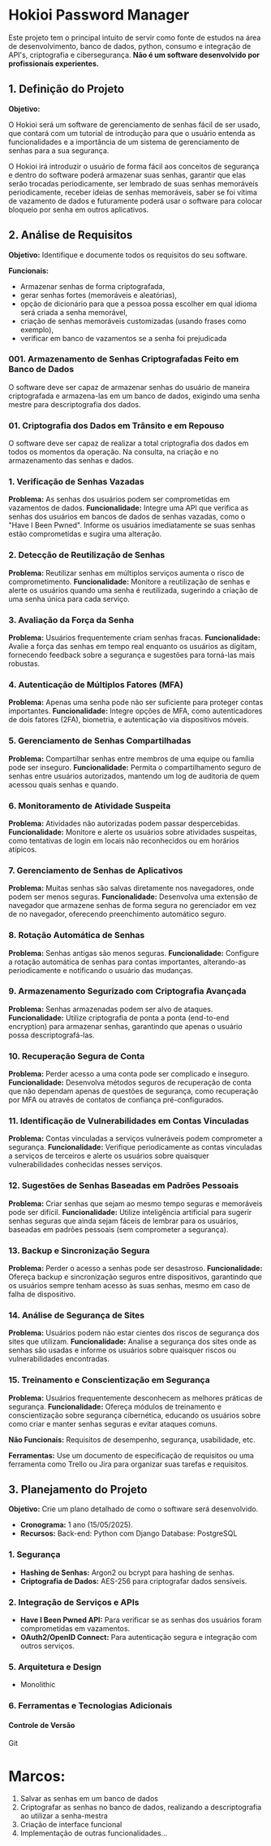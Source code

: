 # Hokioi Password Manager

Este projeto tem o principal intuito de servir como fonte de estudos na área de desenvolvimento, banco de dados, python, consumo e integração de API's, criptografia e cibersegurança. **Não é um software desenvolvido por profissionais experientes.**

## 1. Definição do Projeto

**Objetivo:** 

O Hokioi será um software de gerenciamento de senhas fácil de ser usado, que contará com um tutorial de introdução para que o usuário entenda as funcionalidades e a importância de um sistema de gerenciamento de senhas para a sua segurança.  

O Hokioi irá introduzir o usuário de forma fácil aos conceitos de segurança e dentro do software poderá armazenar suas senhas, garantir que elas serão trocadas periodicamente, ser lembrado de suas senhas memoráveis periodicamente, receber ideias de senhas memoráveis, saber se foi vítima de vazamento de dados e futuramente poderá usar o software para colocar bloqueio por senha em outros aplicativos.

## 2. Análise de Requisitos

**Objetivo:** Identifique e documente todos os requisitos do seu software.

**Funcionais:** 
- Armazenar senhas de forma criptografada, 
- gerar senhas fortes (memoráveis e aleatórias), 
- opção de dicionário para que a pessoa possa escolher em qual idioma será criada a senha memorável, 
- criação de senhas memoráveis customizadas (usando frases como exemplo),
- verificar em banco de vazamentos se a senha foi prejudicada

### 001. Armazenamento de Senhas Criptografadas Feito em Banco de Dados

O software deve ser capaz de armazenar senhas do usuário de maneira criptografada e armazena-las em um banco de dados, exigindo uma senha mestre para descriptografia dos dados.

### 01. Criptografia dos Dados em Trânsito e em Repouso

O software deve ser capaz de realizar a total criptografia dos dados em todos os momentos da operação. Na consulta, na criação e no armazenamento das senhas e dados.
### 1. Verificação de Senhas Vazadas

**Problema:** As senhas dos usuários podem ser comprometidas em vazamentos de dados. **Funcionalidade:** Integre uma API que verifica as senhas dos usuários em bancos de dados de senhas vazadas, como o "Have I Been Pwned". Informe os usuários imediatamente se suas senhas estão comprometidas e sugira uma alteração.

### 2. Detecção de Reutilização de Senhas

**Problema:** Reutilizar senhas em múltiplos serviços aumenta o risco de comprometimento. **Funcionalidade:** Monitore a reutilização de senhas e alerte os usuários quando uma senha é reutilizada, sugerindo a criação de uma senha única para cada serviço.

### 3. Avaliação da Força da Senha

**Problema:** Usuários frequentemente criam senhas fracas. **Funcionalidade:** Avalie a força das senhas em tempo real enquanto os usuários as digitam, fornecendo feedback sobre a segurança e sugestões para torná-las mais robustas.

### 4. Autenticação de Múltiplos Fatores (MFA)

**Problema:** Apenas uma senha pode não ser suficiente para proteger contas importantes. **Funcionalidade:** Integre opções de MFA, como autenticadores de dois fatores (2FA), biometria, e autenticação via dispositivos móveis.

### 5. Gerenciamento de Senhas Compartilhadas

**Problema:** Compartilhar senhas entre membros de uma equipe ou família pode ser inseguro. **Funcionalidade:** Permita o compartilhamento seguro de senhas entre usuários autorizados, mantendo um log de auditoria de quem acessou quais senhas e quando.

### 6. Monitoramento de Atividade Suspeita

**Problema:** Atividades não autorizadas podem passar despercebidas. **Funcionalidade:** Monitore e alerte os usuários sobre atividades suspeitas, como tentativas de login em locais não reconhecidos ou em horários atípicos.

### 7. Gerenciamento de Senhas de Aplicativos

**Problema:** Muitas senhas são salvas diretamente nos navegadores, onde podem ser menos seguras. **Funcionalidade:** Desenvolva uma extensão de navegador que armazene senhas de forma segura no gerenciador em vez de no navegador, oferecendo preenchimento automático seguro.

### 8. Rotação Automática de Senhas

**Problema:** Senhas antigas são menos seguras. **Funcionalidade:** Configure a rotação automática de senhas para contas importantes, alterando-as periodicamente e notificando o usuário das mudanças.

### 9. Armazenamento Segurizado com Criptografia Avançada

**Problema:** Senhas armazenadas podem ser alvo de ataques. **Funcionalidade:** Utilize criptografia de ponta a ponta (end-to-end encryption) para armazenar senhas, garantindo que apenas o usuário possa descriptografá-las.

### 10. Recuperação Segura de Conta

**Problema:** Perder acesso a uma conta pode ser complicado e inseguro. **Funcionalidade:** Desenvolva métodos seguros de recuperação de conta que não dependam apenas de questões de segurança, como recuperação por MFA ou através de contatos de confiança pré-configurados.

### 11. Identificação de Vulnerabilidades em Contas Vinculadas

**Problema:** Contas vinculadas a serviços vulneráveis podem comprometer a segurança. **Funcionalidade:** Verifique periodicamente as contas vinculadas a serviços de terceiros e alerte os usuários sobre quaisquer vulnerabilidades conhecidas nesses serviços.

### 12. Sugestões de Senhas Baseadas em Padrões Pessoais

**Problema:** Criar senhas que sejam ao mesmo tempo seguras e memoráveis pode ser difícil. **Funcionalidade:** Utilize inteligência artificial para sugerir senhas seguras que ainda sejam fáceis de lembrar para os usuários, baseadas em padrões pessoais (sem comprometer a segurança).

### 13. Backup e Sincronização Segura

**Problema:** Perder o acesso a senhas pode ser desastroso. **Funcionalidade:** Ofereça backup e sincronização seguros entre dispositivos, garantindo que os usuários sempre tenham acesso às suas senhas, mesmo em caso de falha de dispositivo.

### 14. Análise de Segurança de Sites

**Problema:** Usuários podem não estar cientes dos riscos de segurança dos sites que utilizam. **Funcionalidade:** Analise a segurança dos sites onde as senhas são usadas e informe os usuários sobre quaisquer riscos ou vulnerabilidades encontradas.

### 15. Treinamento e Conscientização em Segurança

**Problema:** Usuários frequentemente desconhecem as melhores práticas de segurança. **Funcionalidade:** Ofereça módulos de treinamento e conscientização sobre segurança cibernética, educando os usuários sobre como criar e manter senhas seguras e evitar ataques comuns.

**Não Funcionais:** Requisitos de desempenho, segurança, usabilidade, etc.

**Ferramentas:** Use um documento de especificação de requisitos ou uma ferramenta como Trello ou Jira para organizar suas tarefas e requisitos.

## 3. Planejamento do Projeto

**Objetivo:** Crie um plano detalhado de como o software será desenvolvido.

- **Cronograma:** 1 ano (15/05/2025).
- **Recursos:** 
	Back-end: Python com Django
	Database: PostgreSQL

### 1. Segurança

- **Hashing de Senhas:** Argon2 ou bcrypt para hashing de senhas.
- **Criptografia de Dados:**  AES-256 para criptografar dados sensíveis.

### 2. Integração de Serviços e APIs

- **Have I Been Pwned API:** Para verificar se as senhas dos usuários foram comprometidas em vazamentos.
- **OAuth2/OpenID Connect:** Para autenticação segura e integração com outros serviços.

### 5. Arquitetura e Design

- Monolithic

### 6. Ferramentas e Tecnologias Adicionais

#### Controle de Versão

Git

# Marcos: 
1. Salvar as senhas em um banco de dados
2. Criptografar as senhas no banco de dados, realizando a descriptografia ao utilizar a senha-mestra
3. Criação de interface funcional
4. Implementação de outras funcionalidades...